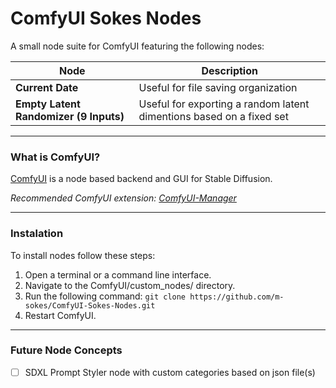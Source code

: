 ComfyUI Sokes Nodes
=======
A small node suite for ComfyUI featuring the following nodes:

| Node | Description |
| --- | --- |
| **Current Date** | Useful for file saving organization |
| **Empty Latent Randomizer (9 Inputs)** | Useful for exporting a random latent dimentions based on a fixed set |

---

### What is ComfyUI?

[ComfyUI](https://github.com/comfyanonymous/ComfyUI) is a node based backend and GUI for Stable Diffusion.

*Recommended ComfyUI extension: [ComfyUI-Manager](https://github.com/ltdrdata/ComfyUI-Manager)*

---

### Instalation

To install nodes follow these steps:

1. Open a terminal or a command line interface.
2. Navigate to the ComfyUI/custom_nodes/ directory.
3. Run the following command: ```git clone https://github.com/m-sokes/ComfyUI-Sokes-Nodes.git```
4. Restart ComfyUI.

---

### Future Node Concepts
- [ ] SDXL Prompt Styler node with custom categories based on json file(s)
